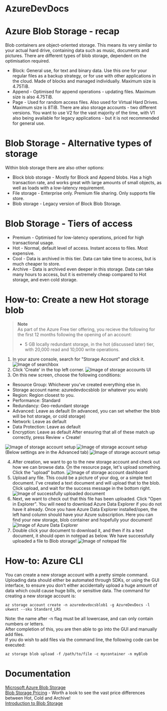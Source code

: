 # AzureDevDocs
# Azure Blob Storage - recap
Blob containers are object-oriented storage. This means its very similar to your actual hard drive, containing data such as music, documents and pictures. There are different types of blob storage, dependent on the optimisation required.

 - Block: General use, for text and binary data. Use this one for your regular files as a backup strategy, or for use with other applications in the cloud. Made of blocks and managed individually. Maximum size is 4.75TiB.
 - Append - Optimised for append operations - updating files. Maximum size is also 4.75TiB.
 - Page  - Used for random access files. Also used for Virtual Hard Drives. Maximum size is 8TiB.
There are also storage accounts - two different versions.
You want to use V2 for the vast majority of the time, with V1 also being available for legacy applications - but it is not recommended for general use.  

# Blob Storage - Alternative types of storage
Within blob storage there are also other options:
 - Block blob storage - Mostly for Block and Append blobs. Has a high transaction rate, and works great with large amounts of small objects, as well as loads with a low-latency requirement.
 - File storage - Enterprise only. Premium file sharing. Only supports file store.
 - Blob storage - Legacy version of Block Blob Storage. 
# Blob Storage - Tiers of access
 
 - Premium - Optimised for low-latency operations, priced for high transactional usage.
 - Hot - Normal, default level of access. Instant access to files. Most expensive.
 - Cool - Data is archived in this tier. Data can take time to access, but is much cheaper to store.
 - Archive - Data is archived even deeper in this storage. Data can take many hours to access, but it is extremely cheap compared to Hot storage, and even cold storage.
# How-to: Create a new Hot storage blob
> **Note**  
> As part of the Azure Free tier offering, you recieve the following for the first 12 months following the opening of an account:
>- 5 GB locally redundant storage, in the hot (discussed later) tier, with 20,000 read and 10,000 write operations.  

1. In your azure console, search for "Storage Account" and click it.
![Image of searchbox](images/step1.png)
2. Click 'Create' in the top left corner.
![Image of storage accounts UI](images/step2.png)
3. On this new screen, choose the following conditions:

 - Resource Group: Whichever you've created everything else in.
 - Storage account name: azuredevdocsblob (or whatever you wish)
 - Region: Region closest to you.
 - Performance: Standard
 - Redundancy: Geo-redundant storage
 - Advanced: Leave as default (In advanced, you can set whether the blob will be hot storage, or cold storage)
 - Network: Leave as default
 - Data Protection: Leave as default
 - Encryption: Leave as default
After ensuring that all of these match up correctly, press Review + Create!  

![Image of storage account setup](images/step3p1.png)
![Image of storage account setup](images/step3p2.png)
(Below settings are in the Advanced tab)
![Image of storage account setup](images/step3p3.png)

4. After creation, we want to go to the new storage account and check out how we can browse data. On the resource page, let's upload something. Click the "upload" button.
![Image of storage account dashboard](images/step4.png)
5. Upload any file. This could be a picture of your dog, or a simple text document. I've created a text document and will upload that to the blob. Click upload, and wait for the success message in the bottom right.
![Image of successfully uploaded document](images/step5.png)
6. Next, we want to check out that this file has been uploaded. Click "Open in Explorer". You will need to download Azure Data Explorer if you do not have it already.
Once you have Azure Data Explorer installed/open, the left hand column should have your Azure subscription. Here you can find your new storage, blob container and hopefully your document!
![Image of Azure Data Explorer](images/step6.png)
7. Double click your document to download it, and then if its a text document, it should open in notepad as below. We have successfully uploaded a file to Blob storage!
![Image of notepad file](images/step7.png)
# How-to: Azure CLI
You can create a new storage account with a pretty simple command. Uploading data should either be automated through SDKs, or using the GUI interface, to ensure you don't either accidentally upload a huge amount of data which could cause huge bills, or sensitive data.
The command for creating a new storage account is:  
```shell
az storage account create -n azuredevdocsblob1 -g AzureDevDocs -l ukwest --sku Standard_LRS
```
Note: the name after -n flag must be all lowercase, and can only contain numbers or letters.  
After completion of this, you are then able to go into the GUI and manually add files.  
If you do wish to add files via the command line, the following code can be executed:  
```shell
az storage blob upload -f /path/to/file -c mycontainer -n myBlob
```
# Documentation
[Microsoft Azure Blob Storage](https://azure.microsoft.com/en-gb/services/storage/blobs/)  
[Blob Storage Pricing](https://azure.microsoft.com/en-gb/pricing/details/storage/blobs/) - Worth a look to see the vast price differences between Hot, Cold and Archive!  
[Introduction to Blob Storage](https://docs.microsoft.com/en-us/azure/storage/blobs/storage-blobs-introduction)
